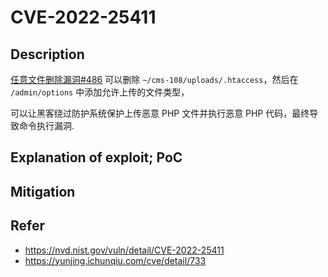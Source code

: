 # CVE-2022-25411

## Description

[任意文件删除漏洞#486](https://github.com/maxsite/cms/issues/486) 可以删除 `~/cms-108/uploads/.htaccess`，然后在 `/admin/options` 中添加允许上传的文件类型，

可以让黑客绕过防护系统保护上传恶意 PHP 文件并执行恶意 PHP 代码，最终导致命令执行漏洞.

## Explanation of exploit; PoC





## Mitigation





## Refer

- https://nvd.nist.gov/vuln/detail/CVE-2022-25411
- https://yunjing.ichunqiu.com/cve/detail/733